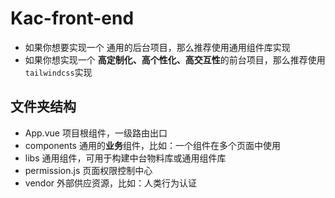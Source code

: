 # Kac-front-end

- 如果你想要实现一个 通用的后台项目，那么推荐使用通用组件库实现
- 如果你想实现一个 **高定制化、高个性化、高交互性**的前台项目，那么推荐使用 `tailwindcss`实现

## 文件夹结构

- App.vue 项目根组件，一级路由出口
- components 通用的**业务**组件，比如：一个组件在多个页面中使用
- libs 通用组件，可用于构建中台物料库或通用组件库
- permission.js 页面权限控制中心
- vendor 外部供应资源，比如：人类行为认证
